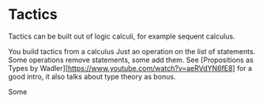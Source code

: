 
# Tactics

Tactics can be built out of logic calculi, for example sequent calculus.

You build tactics from a calculus Just an
operation on the list of statements. Some operations remove statements, some
add them. See [Propositions as Types by Wadler][https://www.youtube.com/watch?v=aeRVdYN6fE8] for a good intro, it also
talks about type theory as bonus.

Some 
